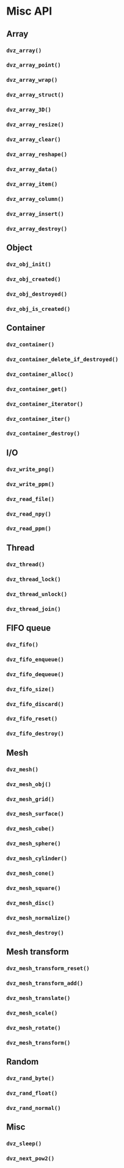 # Misc API


## Array

### `dvz_array()`
### `dvz_array_point()`
### `dvz_array_wrap()`
### `dvz_array_struct()`
### `dvz_array_3D()`
### `dvz_array_resize()`
### `dvz_array_clear()`
### `dvz_array_reshape()`
### `dvz_array_data()`
### `dvz_array_item()`
### `dvz_array_column()`
### `dvz_array_insert()`
### `dvz_array_destroy()`


## Object

### `dvz_obj_init()`
### `dvz_obj_created()`
### `dvz_obj_destroyed()`
### `dvz_obj_is_created()`


## Container

### `dvz_container()`
### `dvz_container_delete_if_destroyed()`
### `dvz_container_alloc()`
### `dvz_container_get()`
### `dvz_container_iterator()`
### `dvz_container_iter()`
### `dvz_container_destroy()`


## I/O

### `dvz_write_png()`
### `dvz_write_ppm()`
### `dvz_read_file()`
### `dvz_read_npy()`
### `dvz_read_ppm()`


## Thread

### `dvz_thread()`
### `dvz_thread_lock()`
### `dvz_thread_unlock()`
### `dvz_thread_join()`


## FIFO queue

### `dvz_fifo()`
### `dvz_fifo_enqueue()`
### `dvz_fifo_dequeue()`
### `dvz_fifo_size()`
### `dvz_fifo_discard()`
### `dvz_fifo_reset()`
### `dvz_fifo_destroy()`


## Mesh

### `dvz_mesh()`
### `dvz_mesh_obj()`
### `dvz_mesh_grid()`
### `dvz_mesh_surface()`
### `dvz_mesh_cube()`
### `dvz_mesh_sphere()`
### `dvz_mesh_cylinder()`
### `dvz_mesh_cone()`
### `dvz_mesh_square()`
### `dvz_mesh_disc()`
### `dvz_mesh_normalize()`
### `dvz_mesh_destroy()`


## Mesh transform

### `dvz_mesh_transform_reset()`
### `dvz_mesh_transform_add()`
### `dvz_mesh_translate()`
### `dvz_mesh_scale()`
### `dvz_mesh_rotate()`
### `dvz_mesh_transform()`


## Random

### `dvz_rand_byte()`
### `dvz_rand_float()`
### `dvz_rand_normal()`


## Misc

### `dvz_sleep()`
### `dvz_next_pow2()`
